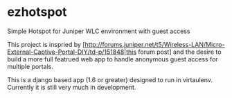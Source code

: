 ezhotspot
=========

Simple Hotspot for Juniper WLC environment with guest access

This project is inspried by [http://forums.juniper.net/t5/Wireless-LAN/Micro-External-Captive-Portal-DIY/td-p/151848|this
forum post] and the desire to build a more full featrued web app to handle anonymous guest access for multiple portals.

This is a django based app (1.6 or greater) designed to run in virtaulenv. Currently it is still very much in development.
